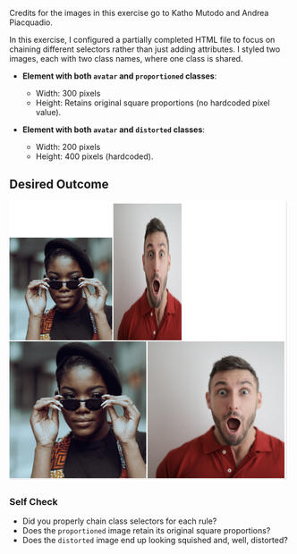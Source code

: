 Credits for the images in this exercise go to Katho Mutodo and Andrea Piacquadio.

In this exercise, I configured a partially completed HTML file to focus on chaining different selectors rather than just adding attributes. I styled two images, each with two class names, where one class is shared.

- **Element with both `avatar` and `proportioned` classes**: 
  - Width: 300 pixels 
  - Height: Retains original square proportions (no hardcoded pixel value).

- **Element with both `avatar` and `distorted` classes**: 
  - Width: 200 pixels 
  - Height: 400 pixels (hardcoded).

## Desired Outcome
![desired outcome](./desired-outcome.png)

### Self Check
- Did you properly chain class selectors for each rule?
- Does the `proportioned` image retain its original square proportions?
- Does the `distorted` image end up looking squished and, well, distorted?

